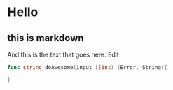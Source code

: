 # Hello

## this is markdown

And this is the text that goes here.
Edit

```go
func string doAwesome(input []int) (Error, String){

}
```
